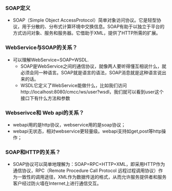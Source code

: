 ### SOAP定义
* SOAP（Simple Object AccessProtocol）简单对象访问协议。它是轻型协议，用于分散的、分布式计算环境中交换信息。SOAP有助于以独立于平台的方式访问对象、服务和服务器。它借助于XML，提供了HTTP所需的扩展。

### WebService与SOAP的关系？
* 可以理解WebService=SOAP+WSDL.
  * SOAP是WebService之间的通信协议，就像两人要听得懂互相说什么，就必须会同一种语言。SOAP就是语言的语法，SOAP消息就是这种语言说出来的话。
  * WSDL它定义了WebService能做什么，比如我们访问http://localhost:8080/cmcc/ws/user?wsdl，我们就可以看到user这个接口下有什么方法和参数

### Webserivce和 Web api的关系？
* webapi用的是http协议，webservice用的是soap协议；
* webapi无状态，相对webservice更轻量级。webapi支持如get,post等http操作；

### SOAP和HTTP的关系？
* SOAP协议可以简单地理解为：SOAP=RPC+HTTP+XML，即采用HTTP作为通信协议，RPC（Remote Procedure Call Protocol  远程过程调用协议）作为一致性的调用途径，XML作为数据传送的格式，从而允许服务提供者和服务客户经过防火墙在Internet上进行通信交互。
